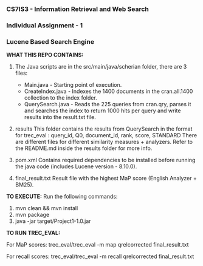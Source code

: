 ### CS7IS3 - Information Retrieval and Web Search
### Individual Assignment - 1
### Lucene Based Search Engine 

**WHAT THIS REPO CONTAINS:**

1. The Java scripts are in the src/main/java/scherian folder, there are 3 files: 
   - Main.java - Starting point of execution.
   - CreateIndex.java - Indexes the 1400 documents in the cran.all.1400 collection to the index folder. 
   - QuerySearch.java - Reads the 225 queries from cran.qry, parses it and searches the index to return 1000 hits per query and write results into the result.txt file.

2. results
This folder contains the results from QuerySearch in the format for trec_eval : query_id, Q0, document_id, rank, score, STANDARD 
There are different files for different similarity measures + analyzers. Refer to the README.md inside the results folder for more info.

4. pom.xml 
Contains required dependencies to be installed before running the java code (includes Lucene version - 8.10.0). 

6. final_result.txt 
Result file with the highest MaP score (English Analyzer + BM25).

**TO EXECUTE:**
Run the following commands:

1. mvn clean && mvn install
2. mvn package
3. java -jar target/Project1-1.0.jar

**TO RUN TREC_EVAL:**

For MaP scores:
trec_eval/trec_eval -m map qrelcorrected final_result.txt

For recall scores: 
trec_eval/trec_eval -m recall qrelcorrected final_result.txt
